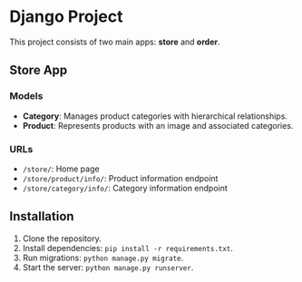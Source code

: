 # Django Project

This project consists of two main apps: **store** and **order**.

## Store App

### Models

- **Category**: Manages product categories with hierarchical relationships.
- **Product**: Represents products with an image and associated categories.

### URLs

- `/store/`: Home page
- `/store/product/info/`: Product information endpoint
- `/store/category/info/`: Category information endpoint

## Installation

1. Clone the repository.
2. Install dependencies: `pip install -r requirements.txt`.
3. Run migrations: `python manage.py migrate`.
4. Start the server: `python manage.py runserver`.

